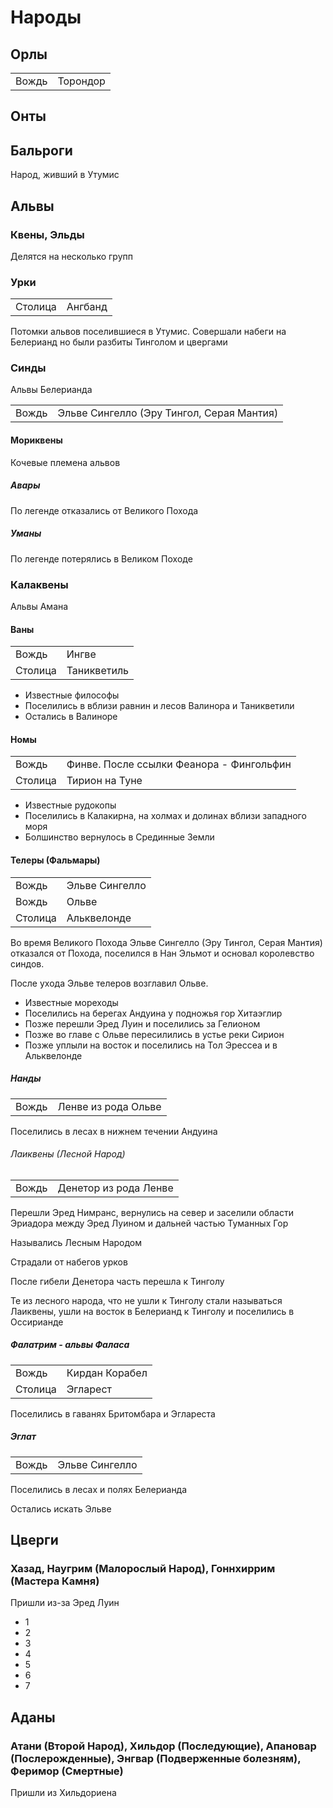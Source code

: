 # Народы

## Орлы

|           |           |
|-----------|-----------|
|Вождь      |Торондор   |

## Онты

## Бальроги

Народ, живший в Утумис

## Альвы
### Квены, Эльды

Делятся на несколько групп

### Урки

|           |           |
|-----------|-----------|
|Столица    |Ангбанд    |

Потомки альвов поселившиеся в Утумис. Совершали набеги на Белерианд но были
разбиты Тинголом и цвергами

### Синды

Альвы Белерианда

|       |                                           |
|-------|-------------------------------------------|
|Вождь  |Эльве Сингелло (Эру Тингол, Серая Мантия)  |

#### Мориквены
 
Кочевые племена альвов

##### Авары

По легенде отказались от Великого Похода

##### Уманы

По легенде потерялись в Великом Походе

### Калаквены

Альвы Амана

#### Ваны

|           |               |
|-----------|---------------|
|Вождь      |Ингве          |
|Столица    |Таникветиль    |

* Известные философы
* Поселились в вблизи равнин и лесов Валинора и Таникветили
* Остались в Валиноре 

#### Номы

|           |                                           |
|-----------|-------------------------------------------|
|Вождь      |Финве. После ссылки Феанора - Фингольфин   |
|Столица    |Тирион на Туне                             |

* Известные рудокопы
* Поселились в Калакирна, на холмах и долинах вблизи западного моря
* Болшинство вернулось в Срединные Земли

#### Телеры (Фальмары)

|           |               |
|-----------|---------------|
|Вождь      |Эльве Сингелло |
|Вождь      |Ольве          |
|Столица    |Альквелонде    |

Во время Великого Похода Эльве Сингелло (Эру Тингол, Серая Мантия) отказался от
Похода, поселился в Нан Эльмот и основал королевство синдов.

После ухода Эльве телеров возглавил Ольве.

* Известные мореходы
* Поселились на берегах Андуина у подножья гор Хитаэглир
* Позже перешли Эред Луин и поселились за Гелионом
* Позже во главе с Ольве пересилились в устье реки Сирион
* Позже уплыли на восток и поселились на Тол Эрессеа и в Альквелонде

##### Нанды

|           |                       |
|-----------|-----------------------|
|Вождь      |Ленве из рода Ольве    |

Поселились в лесах в нижнем течении Андуина

###### Лаиквены (Лесной Народ)

|           |                       |
|-----------|-----------------------|
|Вождь      |Денетор из рода Ленве  |

Перешли Эред Нимранс, вернулись на север и заселили области Эриадора между Эред
Луином и дальней частью Туманных Гор

Назывались Лесным Народом

Страдали от набегов урков

После гибели Денетора часть перешла к Тинголу

Те из лесного народа, что не ушли к Тинголу стали называться Лаиквены, ушли на
восток в Белерианд к Тинголу и поселились в Оссирианде

##### Фалатрим - альвы Фаласа

|           |               |
|-----------|---------------|
|Вождь      |Кирдан Корабел |
|Столица    |Эгларест       |

Поселились в гаванях Бритомбара  и Эглареста

##### Эглат

|           |               |
|-----------|---------------|
|Вождь      |Эльве Сингелло |

Поселились в лесах и полях Белерианда

Остались искать Эльве

## Цверги
### Хазад, Наугрим (Малорослый Народ), Гоннхиррим (Мастера Камня)

Пришли из-за Эред Луин

* 1
* 2
* 3
* 4
* 5
* 6
* 7

## Аданы
### Атани (Второй Народ), Хильдор (Последующие), Апановар (Послерожденные), Энгвар (Подверженные  болезням), Феримор (Смертные)

Пришли из Хильдориена

